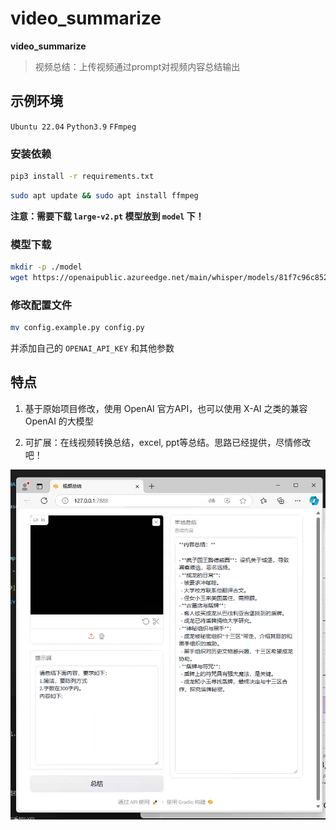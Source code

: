 # video_summarize

**video_summarize**

> 视频总结：上传视频通过prompt对视频内容总结输出

## 示例环境

`Ubuntu 22.04` `Python3.9` `FFmpeg`

### 安装依赖

```bash
pip3 install -r requirements.txt 
```

```bash
sudo apt update && sudo apt install ffmpeg
```

**注意：需要下载 `large-v2.pt` 模型放到 `model` 下！**

### 模型下载

```bash
mkdir -p ./model
wget https://openaipublic.azureedge.net/main/whisper/models/81f7c96c852ee8fc832187b0132e569d6c3065a3252ed18e56effd0b6a73e524/large-v2.pt -O ./model/large-v2.pt
```

### 修改配置文件

```bash
mv config.example.py config.py
```

并添加自己的 `OPENAI_API_KEY` 和其他参数

## 特点

1. 基于原始项目修改，使用 OpenAI 官方API，也可以使用 X-AI 之类的兼容 OpenAI 的大模型

2. 可扩展：在线视频转换总结，excel, ppt等总结。思路已经提供，尽情修改吧！

![alt text](image/1.png)

